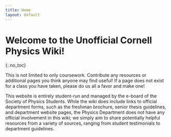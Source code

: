 ```yaml
---
title: Home
layout: default
---
```

<link rel="stylesheet" href="/main.css">

# Welcome to the Unofficial Cornell Physics Wiki!
{:.no_toc}

This is not limited to only coursework. Contribute any resources or additional pages you think anyone may find useful! If a page does not exist for a class you have taken, please do us all a favor and make one! 

This website is entirely student-run and managed by the e-board of the Society of Physics Students. While the wiki does include links to official department forms, such as the freshman brochure, senior thesis guidelines, and department website pages, the Physics Department does not have any official involvement in this wiki; we simply aim to share potentially helpful resources from a variety of sources, ranging from student testimonials to department guidelines.

